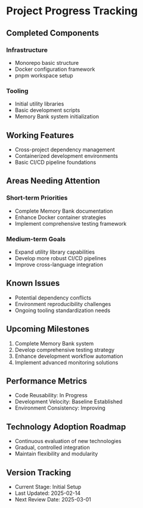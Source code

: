 # Project Progress Tracking

## Completed Components

### Infrastructure

- Monorepo basic structure
- Docker configuration framework
- pnpm workspace setup

### Tooling

- Initial utility libraries
- Basic development scripts
- Memory Bank system initialization

## Working Features

- Cross-project dependency management
- Containerized development environments
- Basic CI/CD pipeline foundations

## Areas Needing Attention

### Short-term Priorities

- Complete Memory Bank documentation
- Enhance Docker container strategies
- Implement comprehensive testing framework

### Medium-term Goals

- Expand utility library capabilities
- Develop more robust CI/CD pipelines
- Improve cross-language integration

## Known Issues

- Potential dependency conflicts
- Environment reproducibility challenges
- Ongoing tooling standardization needs

## Upcoming Milestones

1. Complete Memory Bank system
2. Develop comprehensive testing strategy
3. Enhance development workflow automation
4. Implement advanced monitoring solutions

## Performance Metrics

- Code Reusability: In Progress
- Development Velocity: Baseline Established
- Environment Consistency: Improving

## Technology Adoption Roadmap

- Continuous evaluation of new technologies
- Gradual, controlled integration
- Maintain flexibility and modularity

## Version Tracking

- Current Stage: Initial Setup
- Last Updated: 2025-02-14
- Next Review Date: 2025-03-01

